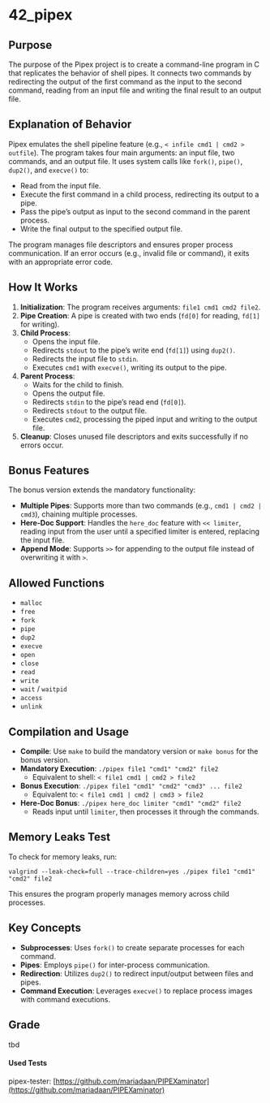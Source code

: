 # 42_pipex

## Purpose
The purpose of the Pipex project is to create a command-line program in C that replicates the behavior of shell pipes. It connects two commands by redirecting the output of the first command as the input to the second command, reading from an input file and writing the final result to an output file.

## Explanation of Behavior
Pipex emulates the shell pipeline feature (e.g., `< infile cmd1 | cmd2 > outfile`). The program takes four main arguments: an input file, two commands, and an output file. It uses system calls like `fork()`, `pipe()`, `dup2()`, and `execve()` to:
- Read from the input file.
- Execute the first command in a child process, redirecting its output to a pipe.
- Pass the pipe’s output as input to the second command in the parent process.
- Write the final output to the specified output file.

The program manages file descriptors and ensures proper process communication. If an error occurs (e.g., invalid file or command), it exits with an appropriate error code.

## How It Works
1. **Initialization**: The program receives arguments: `file1 cmd1 cmd2 file2`.
2. **Pipe Creation**: A pipe is created with two ends (`fd[0]` for reading, `fd[1]` for writing).
3. **Child Process**:
   - Opens the input file.
   - Redirects `stdout` to the pipe’s write end (`fd[1]`) using `dup2()`.
   - Redirects the input file to `stdin`.
   - Executes `cmd1` with `execve()`, writing its output to the pipe.
4. **Parent Process**:
   - Waits for the child to finish.
   - Opens the output file.
   - Redirects `stdin` to the pipe’s read end (`fd[0]`).
   - Redirects `stdout` to the output file.
   - Executes `cmd2`, processing the piped input and writing to the output file.
5. **Cleanup**: Closes unused file descriptors and exits successfully if no errors occur.

## Bonus Features
The bonus version extends the mandatory functionality:
- **Multiple Pipes**: Supports more than two commands (e.g., `cmd1 | cmd2 | cmd3`), chaining multiple processes.
- **Here-Doc Support**: Handles the `here_doc` feature with `<< limiter`, reading input from the user until a specified limiter is entered, replacing the input file.
- **Append Mode**: Supports `>>` for appending to the output file instead of overwriting it with `>`.

## Allowed Functions
- `malloc`
- `free`
- `fork`
- `pipe`
- `dup2`
- `execve`
- `open`
- `close`
- `read`
- `write`
- `wait` / `waitpid`
- `access`
- `unlink`

## Compilation and Usage
- **Compile**: Use `make` to build the mandatory version or `make bonus` for the bonus version.
- **Mandatory Execution**: `./pipex file1 "cmd1" "cmd2" file2`
  - Equivalent to shell: `< file1 cmd1 | cmd2 > file2`
- **Bonus Execution**: `./pipex file1 "cmd1" "cmd2" "cmd3" ... file2`
  - Equivalent to: `< file1 cmd1 | cmd2 | cmd3 > file2`
- **Here-Doc Bonus**: `./pipex here_doc limiter "cmd1" "cmd2" file2`
  - Reads input until `limiter`, then processes it through the commands.

## Memory Leaks Test
To check for memory leaks, run:
```
valgrind --leak-check=full --trace-children=yes ./pipex file1 "cmd1" "cmd2" file2
```
This ensures the program properly manages memory across child processes.

## Key Concepts
- **Subprocesses**: Uses `fork()` to create separate processes for each command.
- **Pipes**: Employs `pipe()` for inter-process communication.
- **Redirection**: Utilizes `dup2()` to redirect input/output between files and pipes.
- **Command Execution**: Leverages `execve()` to replace process images with command executions.

## Grade
tbd

#### Used Tests
pipex-tester: [https://github.com/mariadaan/PIPEXaminator](https://github.com/mariadaan/PIPEXaminator)
